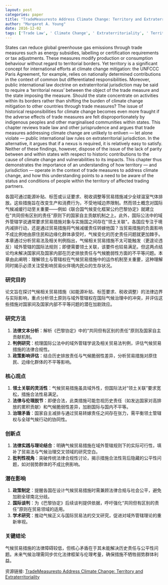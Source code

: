 ```yaml
---
layout: post
categories: paper
title: "TradeMeasuresto Address Climate Change: Territory and Extraterritoriality"
author: "Margaret A. Young"
date: 2016-12-02
tags: ['Trade Law', ' Climate Change', ' Extraterritoriality', ' Territorial Nexus', ' Indigenous Peoples']
---
```


States can reduce global greenhouse gas emissions through trade measures such as energy subsidies, labelling or certification requirements or tax adjustments. These measures modify production or consumption behaviour without regard to territorial borders. Yet territory is a significant concept for international efforts at climate change mitigation: the UNFCCC Paris Agreement, for example, relies on nationally determined contributions in the context of common but differentiated responsibilities. Moreover, public international law doctrine on extraterritorial jurisdiction may be said to require a ‘territorial nexus’ between the object of the trade measure and the state imposing the measure. Should the state concentrate on activities within its borders rather than shifting the burden of climate change mitigation to other countries through trade measures? The issue of historical responsibilities for climate change becomes even more fraught if the adverse effects of trade measures are felt disproportionately by indigenous peoples and other marginalised communities within states. This chapter reviews trade law and other jurisprudence and argues that trade measures addressing climate change are unlikely to enliven —  let alone violate —  public international law rules on extraterritorial jurisdiction. In the alternative, it argues that if a nexus is required, it is relatively easy to satisfy. Neither of these findings, however, dispose of the issue of the lack of parity between and within states with respect to historic contributions to the cause of climate change and vulnerabilities to its impacts. This chapter thus demonstrates the importance of an understanding of how territory — and jurisdiction — operate in the context of trade measures to address climate change, and how this understanding points to a need to be aware of the status and conditions of people within the territory of affected trading partners.

各国可通过能源补贴、标签或认证要求、税收调整等贸易措施减少全球温室气体排放。这些措施旨在改变生产和消费行为，不受地域边界限制。然而领土概念对国际气候减缓行动至关重要——例如《联合国气候变化框架公约巴黎协定》就建立在"共同但有区别的责任"原则下的国家自主贡献机制之上。此外，国际公法中的域外管辖学说通常要求贸易措施对象与实施国之间存在"领土关联"。各国应专注于境内减排行动，还是通过贸易措施将气候减缓责任转嫁他国？当贸易措施的负面影响不成比例地由原住民和边缘化群体承受时，气候变化的历史责任问题就更加棘手。本章通过分析贸易法及相关判例指出，气候相关贸易措施不太可能触发（更遑论违反）域外管辖的国际法规则；即便需要领土关联，该要件也较易满足。但这两点结论均未解决国家间及国家内部在历史排放责任与气候脆弱性方面的不平等问题。本章由此阐明：理解领土与管辖权在气候贸易措施中的运作机制至关重要，这种理解同时揭示必须关注受影响贸易伙伴境内民众的生存状况。

### 研究目的  
论文旨在探讨气候相关贸易措施（如能源补贴、标签要求、税收调整）的法律边界与实际影响，重点分析领土原则与域外管辖权在国际气候治理中的冲突，并评估这些措施对国家间及国家内部不平等问题的潜在加剧效应。

### 研究方法  
1. **法律文本分析**：解析《巴黎协定》中的“共同但有区别的责任”原则及国家自主贡献机制。  
2. **判例研究**：梳理国际公法中的域外管辖学说及相关贸易法判例，评估气候贸易措施的法律合规性。  
3. **政策影响评估**：结合历史排放责任与气候脆弱性差异，分析贸易措施对原住民、边缘化群体的不平等影响。  

### 核心观点  
1. **领土关联的灵活性**：气候贸易措施虽具域外性，但国际法对“领土关联”要求宽松，措施合法性易满足。  
2. **法律与伦理脱节**：即便合法，此类措施可能忽视历史责任（如发达国家对高排放的累积贡献）和气候脆弱性差异，加剧国际与国内不平等。  
3. **治理矛盾**：国家自主减排与通过贸易转嫁责任之间存在张力，需平衡领土管辖权与全球气候行动的协同性。  

### 创新点  
1. **法律实践与理论结合**：明确气候贸易措施在域外管辖规则下的实际可行性，填补了贸易法与气候治理交叉领域的研究空白。  
2. **批判性视角**：突破传统法律合规性讨论，揭示措施合法性背后隐藏的公平性问题，如对弱势群体的不成比例影响。  

### 潜在影响  
1. **政策制定**：提醒各国在设计气候贸易措施时需兼顾法律合规与社会公平，避免加剧全球南北分歧。  
2. **国际谈判**：为《巴黎协定》后续谈判提供依据，呼吁强化“共同但有区别的责任”原则在贸易领域的适用。  
3. **学术研究**：推动气候正义与国际贸易法的交叉研究，促进对域外管辖理论的重新审视。  

### 关键结论  
气候贸易措施的法律障碍较低，但核心矛盾在于其未能解决历史责任与公平性问题。未来气候治理需同步优化法律框架与伦理考量，确保措施不牺牲弱势群体利益。

资源链接: [TradeMeasuresto Address Climate Change: Territory and Extraterritoriality](https://papers.ssrn.com/sol3/papers.cfm?abstract_id=2878234)
